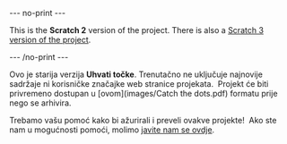--- no-print ---

This is the **Scratch 2** version of the project. There is also a [Scratch 3 version of the project](https://projects.raspberrypi.org/hr-HR/projects/catch-the-dots).

--- /no-print ---

Ovo je starija verzija **Uhvati točke**. Trenutačno ne uključuje najnovije sadržaje ni korisničke značajke web stranice projekata.  Projekt će biti privremeno dostupan u [ovom](images/Catch the dots.pdf) formatu prije nego se arhivira. 

Trebamo vašu pomoć kako bi ažurirali i preveli ovakve projekte!  Ako ste nam u mogućnosti pomoći, molimo [javite nam se ovdje](https://rpf.io/translators).
